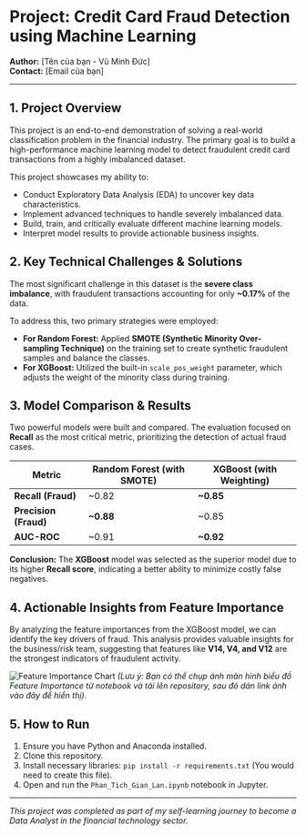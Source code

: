 # Project: Credit Card Fraud Detection using Machine Learning

**Author:** [Tên của bạn - Vũ Minh Đức]  
**Contact:** [Email của bạn]

---

## 1. Project Overview

This project is an end-to-end demonstration of solving a real-world classification problem in the financial industry. The primary goal is to build a high-performance machine learning model to detect fraudulent credit card transactions from a highly imbalanced dataset.

This project showcases my ability to:
-   Conduct Exploratory Data Analysis (EDA) to uncover key data characteristics.
-   Implement advanced techniques to handle severely imbalanced data.
-   Build, train, and critically evaluate different machine learning models.
-   Interpret model results to provide actionable business insights.

## 2. Key Technical Challenges & Solutions

The most significant challenge in this dataset is the **severe class imbalance**, with fraudulent transactions accounting for only **~0.17%** of the data.

To address this, two primary strategies were employed:
*   **For Random Forest:** Applied **SMOTE (Synthetic Minority Over-sampling Technique)** on the training set to create synthetic fraudulent samples and balance the classes.
*   **For XGBoost:** Utilized the built-in `scale_pos_weight` parameter, which adjusts the weight of the minority class during training.

## 3. Model Comparison & Results

Two powerful models were built and compared. The evaluation focused on **Recall** as the most critical metric, prioritizing the detection of actual fraud cases.

| Metric                | Random Forest (with SMOTE) | **XGBoost (with Weighting)** |
| --------------------- | -------------------------- | ------------------------------ |
| **Recall (Fraud)**    | ~0.82                      | **~0.85**                      |
| **Precision (Fraud)** | **~0.88**                  | ~0.85                          |
| **AUC-ROC**           | ~0.91                      | **~0.92**                      |

**Conclusion:** The **XGBoost** model was selected as the superior model due to its higher **Recall score**, indicating a better ability to minimize costly false negatives.

## 4. Actionable Insights from Feature Importance

By analyzing the feature importances from the XGBoost model, we can identify the key drivers of fraud. This analysis provides valuable insights for the business/risk team, suggesting that features like **V14, V4, and V12** are the strongest indicators of fraudulent activity.

![Feature Importance Chart](link_to_your_feature_importance_chart_image.png) 
*(Lưu ý: Bạn có thể chụp ảnh màn hình biểu đồ Feature Importance từ notebook và tải lên repository, sau đó dán link ảnh vào đây để hiển thị).*

## 5. How to Run

1.  Ensure you have Python and Anaconda installed.
2.  Clone this repository.
3.  Install necessary libraries: `pip install -r requirements.txt` (You would need to create this file).
4.  Open and run the `Phan_Tich_Gian_Lan.ipynb` notebook in Jupyter.

---
*This project was completed as part of my self-learning journey to become a Data Analyst in the financial technology sector.*
